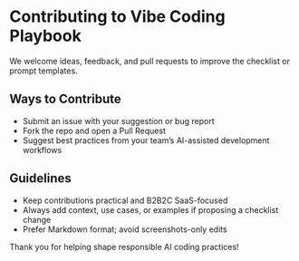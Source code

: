 # Contributing to Vibe Coding Playbook

We welcome ideas, feedback, and pull requests to improve the checklist or prompt templates.

## Ways to Contribute
- Submit an issue with your suggestion or bug report
- Fork the repo and open a Pull Request
- Suggest best practices from your team’s AI-assisted development workflows

## Guidelines
- Keep contributions practical and B2B2C SaaS-focused
- Always add context, use cases, or examples if proposing a checklist change
- Prefer Markdown format; avoid screenshots-only edits

Thank you for helping shape responsible AI coding practices!
